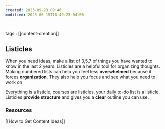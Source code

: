 ```yaml
---
created: 2023-09-23 09:46
modified: 2025-06-15T18:49:25-04:00

---
```

tags:: [[content-creation]]

## Listicles

When you need ideas, make a list of 3,5,7 of things you have wanted to know in the last 2 years. Listicles are a helpful tool for organizing thoughts. Making numbered lists can help you feel less **overwhelmed** because it forces **organization**.
They also help you focus and see what you need to work on


Everything is a listicle, courses are listicles, your daily to-do list is a listicle. Listicles **provide structure** and gives you a **clear** outline you can use.

### Resources
 [[How to Get Content Ideas]]
